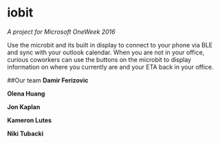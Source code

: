 # iobit

*A project for Microsoft OneWeek 2016*

Use the microbit and its built in display to connect to your phone via BLE and sync with your outlook calendar. When you are not in your office, curious coworkers can use the buttons on the microbit to display information on where you currently are and your ETA back in your office.

##Our team
**Damir Ferizovic**

**Olena Huang**

**Jon Kaplan**

**Kameron Lutes**

**Niki Tubacki**